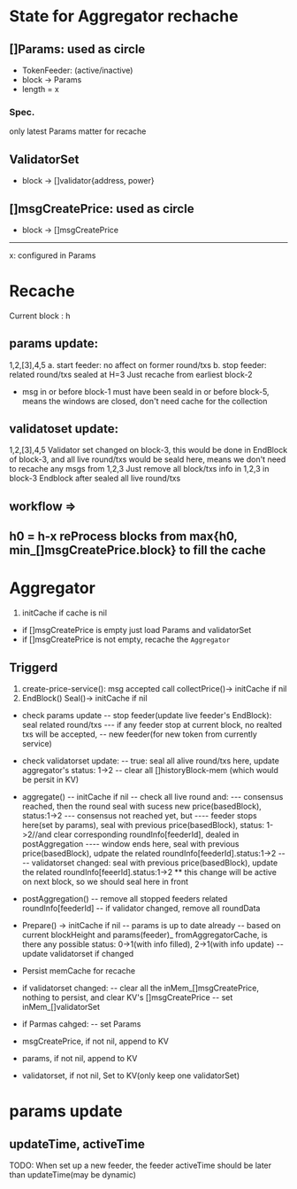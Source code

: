 # State for Aggregator rechache
## []Params: used as circle
- TokenFeeder: (active/inactive)
- block -> Params
- length = x
### Spec.
only latest Params matter for recache
## ValidatorSet
- block -> []validator{address, power}
## []msgCreatePrice: used as circle
- block -> []msgCreatePrice
---
x: configured in Params
# Recache
Current block : h
## params update:
1,2,[3],4,5
a. start feeder: no affect on former round/txs
b. stop feeder: related round/txs sealed at H=3
Just recache from earliest block-2
- msg in or before block-1 must have been seald in or before block-5, means the windows are closed, don't need cache for the collection
## validatoset update:
1,2,[3],4,5
Validator set changed on block-3, this would be done in EndBlock of block-3, and all live round/txs would be seald here, means we don't need to recache any msgs from 1,2,3
Just remove all block/txs info in 1,2,3 in block-3 Endblock after sealed all live round/txs
## workflow =>
h0 = h-x
reProcess blocks from max{h0, min_[]msgCreatePrice.block} to fill the cache
---
# Aggregator
1. initCache if cache is nil
- if []msgCreatePrice is empty just load Params and validatorSet
- if []msgCreatePrice is not empty, recache the `Aggregator`

## Triggerd
1. create-price-service(): msg accepted call collectPrice()-> initCache if nil
2. EndBlock()
Seal()-> initCache if nil
- check params update
-- stop feeder(update live feeder's EndBlock): seal related round/txs
--- if any feeder stop at current block, no realted txs will be accepted,
-- new feeder(for new token from currently service)

- check validatorset update:
-- true: seal all alive round/txs here, update aggregator's status: 1->2
-- clear all []historyBlock-mem (which would be persit in KV)

- aggregate()
-- initCache if nil
-- check all live round and:
--- consensus reached, then the round seal with sucess new price(basedBlock), status:1->2
--- consensus not reached yet, but
---- feeder stops here(set by params), seal with previous price(basedBlock), status: 1->2//and clear corresponding roundInfo[feederId], dealed in postAggregation
---- window ends here, seal with previous price(basedBlock), udpate the related roundInfo[feederId].status:1->2
---- validatorset changed: seal with previous price(basedBlock), update the related roundInfo[feeerId].status:1->2
** this change will be active on next block, so we should seal here in front

- postAggregation()
-- remove all stopped feeders related roundInfo[feederId]
-- if validator changed, remove all roundData

- Prepare() -> initCache if nil
-- params is up to date already
-- based on current blockHeight and params(feeder)_ fromAggregatorCache, is there any possible status: 0->1(with info filled), 2->1(with info update)
-- update validatorset if changed

- Persist memCache for recache
- if validatorset changed:
-- clear all the inMem_[]msgCreatePrice, nothing to persist, and clear KV's []msgCreatePrice
-- set inMem_[]validatorSet
- if Parmas cahged:
-- set Params
- msgCreatePrice, if not nil, append to KV
- params, if not nil, append to KV
- validatorset, if not nil, Set to KV(only keep one validatorSet)

# params update
## updateTime, activeTime
TODO: When set up a new feeder, the feeder activeTime should be later than updateTime(may be dynamic)
